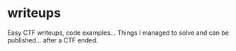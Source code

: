 # writeups
Easy CTF writeups, code examples... Things I managed to solve and can be published... after a CTF ended.
